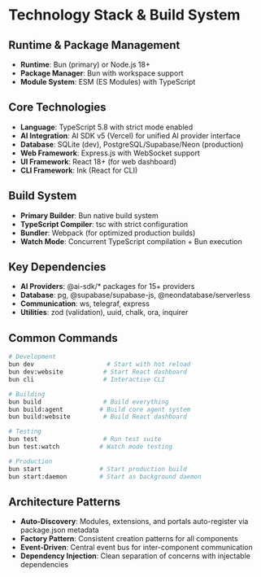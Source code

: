 # Technology Stack & Build System

## Runtime & Package Management

- **Runtime**: Bun (primary) or Node.js 18+
- **Package Manager**: Bun with workspace support
- **Module System**: ESM (ES Modules) with TypeScript

## Core Technologies

- **Language**: TypeScript 5.8 with strict mode enabled
- **AI Integration**: AI SDK v5 (Vercel) for unified AI provider interface
- **Database**: SQLite (dev), PostgreSQL/Supabase/Neon (production)
- **Web Framework**: Express.js with WebSocket support
- **UI Framework**: React 18+ (for web dashboard)
- **CLI Framework**: Ink (React for CLI)

## Build System

- **Primary Builder**: Bun native build system
- **TypeScript Compiler**: tsc with strict configuration
- **Bundler**: Webpack (for optimized production builds)
- **Watch Mode**: Concurrent TypeScript compilation + Bun execution

## Key Dependencies

- **AI Providers**: @ai-sdk/* packages for 15+ providers
- **Database**: pg, @supabase/supabase-js, @neondatabase/serverless
- **Communication**: ws, telegraf, express
- **Utilities**: zod (validation), uuid, chalk, ora, inquirer

## Common Commands

```bash
# Development
bun dev                    # Start with hot reload
bun dev:website           # Start React dashboard
bun cli                   # Interactive CLI

# Building
bun build                 # Build everything
bun build:agent          # Build core agent system
bun build:website         # Build React dashboard

# Testing
bun test                  # Run test suite
bun test:watch           # Watch mode testing

# Production
bun start                # Start production build
bun start:daemon         # Start as background daemon
```

## Architecture Patterns

- **Auto-Discovery**: Modules, extensions, and portals auto-register via package.json metadata
- **Factory Pattern**: Consistent creation patterns for all components
- **Event-Driven**: Central event bus for inter-component communication
- **Dependency Injection**: Clean separation of concerns with injectable dependencies